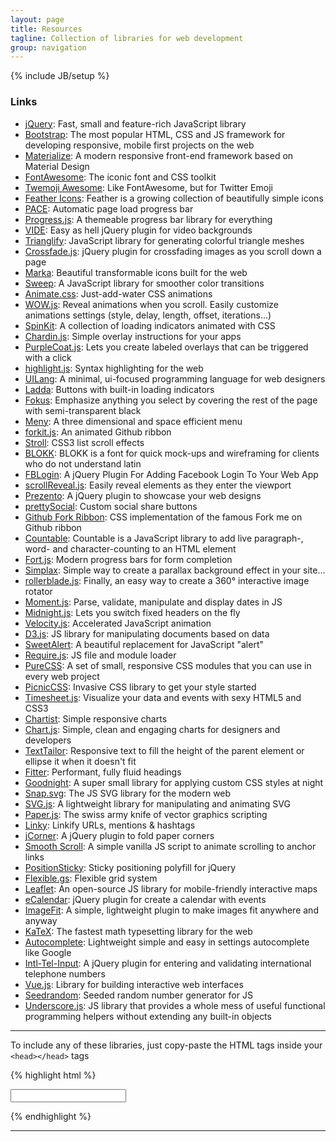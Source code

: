```yaml
---
layout: page
title: Resources
tagline: Collection of libraries for web development
group: navigation
---
```

{% include JB/setup %}

### Links

- [jQuery](http://jquery.com): Fast, small and feature-rich JavaScript library
- [Bootstrap](http://getbootstrap.com): The most popular HTML, CSS and JS framework for developing responsive, mobile first projects on the web
- [Materialize](http://materializecss.com/): A modern responsive front-end framework based on Material Design
- [FontAwesome](http://fortawesome.github.io/Font-Awesome): The iconic font and CSS toolkit
- [Twemoji Awesome](http://ellekasai.github.io/twemoji-awesome/): Like FontAwesome, but for Twitter Emoji
- [Feather Icons](https://gumroad.com/l/feather): Feather is a growing collection of beautifully simple icons
- [PACE](http://github.hubspot.com/pace/docs/welcome/): Automatic page load progress bar
- [Progress.js](http://usablica.github.io/progress.js/): A themeable progress bar library for everything
- [VIDE](http://vodkabears.github.io/vide/): Easy as hell jQuery plugin for video backgrounds
- [Trianglify](http://qrohlf.com/trianglify/): JavaScript library for generating colorful triangle meshes
- [Crossfade.js](http://mikefowler.me/crossfade.js/): jQuery plugin for crossfading images as you scroll down a page
- [Marka](http://fian.my.id/marka/): Beautiful transformable icons built for the web
- [Sweep](http://rileyjshaw.com/sweep/): A JavaScript library for smoother color transitions
- [Animate.css](http://daneden.github.io/animate.css): Just-add-water CSS animations
- [WOW.js](http://mynameismatthieu.com/WOW/index.html): Reveal animations when you scroll. Easily customize animations settings (style, delay, length, offset, iterations...)
- [SpinKit](http://tobiasahlin.com/spinkit/): A collection of loading indicators animated with CSS
- [Chardin.js](http://heelhook.github.io/chardin.js/): Simple overlay instructions for your apps
- [PurpleCoat.js](http://ellekasai.github.io/purplecoat.js/): Lets you create labeled overlays that can be triggered with a click
- [highlight.js](https://highlightjs.org): Syntax highlighting for the web
- [UILang](http://uilang.com/): A minimal, ui-focused programming language for web designers
- [Ladda](http://lab.hakim.se/ladda/): Buttons with built-in loading indicators
- [Fokus](http://lab.hakim.se/fokus/): Emphasize anything you select by covering the rest of the page with semi-transparent black
- [Meny](http://lab.hakim.se/meny/): A three dimensional and space efficient menu
- [forkit.js](http://lab.hakim.se/forkit-js/): An animated Github ribbon
- [Stroll](http://lab.hakim.se/scroll-effects/): CSS3 list scroll effects
- [BLOKK](http://blokkfont.com/): BLOKK is a font for quick mock-ups and wireframing for clients who do not understand latin
- [FBLogin](http://blog.shakainteractive.com/fblogin/): A jQuery Plugin For Adding Facebook Login To Your Web App
- [scrollReveal.js](http://scrollrevealjs.org/): Easily reveal elements as they enter the viewport
- [Prezento](http://ivaldi.github.io/prezento): A jQuery plugin to showcase your web designs
- [prettySocial](http://sonnyt.com/prettySocial/): Custom social share buttons
- [Github Fork Ribbon](http://simonwhitaker.github.io/github-fork-ribbon-css/): CSS implementation of the famous Fork me on Github ribbon
- [Countable](http://radlikewhoa.github.io/Countable/): Countable is a JavaScript library to add live paragraph-, word- and character-counting to an HTML element
- [Fort.js](http://colourity.github.io/): Modern progress bars for form completion
- [Simplax](http://arkaindas.github.io/simplax/): Simple way to create a parallax background effect in your site...
- [rollerblade.js](http://www.iamapioneer.com/plugins/rollerblade/): Finally, an easy way to create a 360° interactive image rotator
- [Moment.js](http://momentjs.com): Parse, validate, manipulate and display dates in JS
- [Midnight.js](http://aerolab.github.io/midnight.js): Lets you switch fixed headers on the fly
- [Velocity.js](http://julian.com/research/velocity/): Accelerated JavaScript animation
- [D3.js](http://d3js.org): JS library for manipulating documents based on data
- [SweetAlert](http://tristanedwards.me/sweetalert): A beautiful replacement for JavaScript "alert"
- [Require.js](http://requirejs.org): JS file and module loader
- [PureCSS](http://purecss.io): A set of small, responsive CSS modules that you can use in every web project
- [PicnicCSS](http://picnicss.com/): Invasive CSS library to get your style started
- [Timesheet.js](http://semu.github.io/timesheet.js/): Visualize your data and events with sexy HTML5 and CSS3
- [Chartist](http://gionkunz.github.io/chartist-js/): Simple responsive charts
- [Chart.js](http://www.chartjs.org): Simple, clean and engaging charts for designers and developers
- [TextTailor](http://jpntex.com/texttailor/): Responsive text to fill the height of the parent element or ellipse it when it doesn't fit
- [Fitter](http://jxnblk.com/fitter-happier-text/): Performant, fully fluid headings
- [Goodnight](https://jaredcubilla.github.io/goodnight/): A super small library for applying custom CSS styles at night
- [Snap.svg](http://snapsvg.io): The JS SVG library for the modern web
- [SVG.js](http://www.svgjs.com/): A lightweight library for manipulating and animating SVG
- [Paper.js](http://paperjs.org/about/): The swiss army knife of vector graphics scripting
- [Linky](http://ansavvides.github.io/jquery.linky/): Linkify URLs, mentions & hashtags
- [jCorner](http://zhangwenli.com/jCorner/): A jQuery plugin to fold paper corners
- [Smooth Scroll](http://cferdinandi.github.io/smooth-scroll/): A simple vanilla JS script to animate scrolling to anchor links
- [PositionSticky](https://github.com/katranci/jQuery.positionSticky): Sticky positioning polyfill for jQuery
- [Flexible.gs](http://flexible.gs/): Flexible grid system
- [Leaflet](http://leafletjs.com): An open-source JS library for mobile-friendly interactive maps
- [eCalendar](https://github.com/jhonis/e-calendar): jQuery plugin for create a calendar with events
- [ImageFit](https://github.com/periplox/jquery.imagefit): A simple, lightweight plugin to make images fit anywhere and anyway
- [KaTeX](http://khan.github.io/KaTeX/): The fastest math typesetting library for the web
- [Autocomplete](http://xdsoft.net/jqplugins/autocomplete/): Lightweight simple and easy in settings autocomplete like Google
- [Intl-Tel-Input](http://jackocnr.com/intl-tel-input.html): A jQuery plugin for entering and validating international telephone numbers
- [Vue.js](http://vuejs.org): Library for building interactive web interfaces
- [Seedrandom](https://github.com/davidbau/seedrandom): Seeded random number generator for JS
- [Underscore.js](http://underscorejs.org): JS library that provides a whole mess of useful functional programming helpers without extending any built-in objects

---

To include any of these libraries, just copy-paste the HTML tags inside your `<head></head>` tags

{% highlight html %}
<!-- jQuery -->
<!-- Use only one version -->
<script src="https://neko250.github.io/GoldenPhi/resources/jquery-1.11.1.min.js"></script>
<script src="https://neko250.github.io/GoldenPhi/resources/jquery-2.1.1.min.js"></script>

<!-- Bootstrap -->
<link rel="stylesheet" href="https://neko250.github.io/GoldenPhi/resources/bootstrap/css/bootstrap.min.css">
<link rel="stylesheet" href="https://neko250.github.io/GoldenPhi/resources/bootstrap/css/bootstrap-theme.min.css">
<script src="https://neko250.github.io/GoldenPhi/resources/bootstrap/js/bootstrap.min.js"></script>
<!-- Bootswatch themes -->
<link rel="stylesheet" href="https://neko250.github.io/GoldenPhi/resources/bootstrap/css/cerulean.min.css">
<link rel="stylesheet" href="https://neko250.github.io/GoldenPhi/resources/bootstrap/css/cosmo.min.css">
<link rel="stylesheet" href="https://neko250.github.io/GoldenPhi/resources/bootstrap/css/cyborg.min.css">
<link rel="stylesheet" href="https://neko250.github.io/GoldenPhi/resources/bootstrap/css/darkly.min.css">
<link rel="stylesheet" href="https://neko250.github.io/GoldenPhi/resources/bootstrap/css/flatly.min.css">
<link rel="stylesheet" href="https://neko250.github.io/GoldenPhi/resources/bootstrap/css/journal.min.css">
<link rel="stylesheet" href="https://neko250.github.io/GoldenPhi/resources/bootstrap/css/lumen.min.css">
<link rel="stylesheet" href="https://neko250.github.io/GoldenPhi/resources/bootstrap/css/paper.min.css">
<link rel="stylesheet" href="https://neko250.github.io/GoldenPhi/resources/bootstrap/css/readable.min.css">
<link rel="stylesheet" href="https://neko250.github.io/GoldenPhi/resources/bootstrap/css/sandstone.min.css">
<link rel="stylesheet" href="https://neko250.github.io/GoldenPhi/resources/bootstrap/css/simplex.min.css">
<link rel="stylesheet" href="https://neko250.github.io/GoldenPhi/resources/bootstrap/css/slate.min.css">
<link rel="stylesheet" href="https://neko250.github.io/GoldenPhi/resources/bootstrap/css/spacelab.min.css">
<link rel="stylesheet" href="https://neko250.github.io/GoldenPhi/resources/bootstrap/css/superhero.min.css">
<link rel="stylesheet" href="https://neko250.github.io/GoldenPhi/resources/bootstrap/css/united.min.css">
<link rel="stylesheet" href="https://neko250.github.io/GoldenPhi/resources/bootstrap/css/yeti.min.css">

<!-- Materialize -->
<link rel="stylesheet" href="https://neko250.github.io/GoldenPhi/resources/materialize/css/materialize.min.css">
<script src="https://neko250.github.io/GoldenPhi/resources/materialize/js/materialize.min.js"></script>

<!-- FontAwesome -->
<link rel="stylesheet" href="https://neko250.github.io/GoldenPhi/resources/font-awesome/css/font-awesome.min.css">

<!-- Twemoji Awesome -->
<link rel="stylesheet" href="https://neko250.github.io/GoldenPhi/resources/twemoji-awesome.css">

<!-- Feather Icons -->
<link rel="stylesheet" href="https://neko250.github.io/GoldenPhi/resources/feather/feather.css">

<!-- PACE -->
<!-- Include only one theme -->
<script src="https://neko250.github.io/GoldenPhi/resources/pace/pace.min.js"></script>
<link rel="stylesheet" href="https://neko250.github.io/GoldenPhi/resources/pace/themes/minimal.css">
<link rel="stylesheet" href="https://neko250.github.io/GoldenPhi/resources/pace/themes/flash.css">
<link rel="stylesheet" href="https://neko250.github.io/GoldenPhi/resources/pace/themes/barber.css">
<link rel="stylesheet" href="https://neko250.github.io/GoldenPhi/resources/pace/themes/mac.css">
<link rel="stylesheet" href="https://neko250.github.io/GoldenPhi/resources/pace/themes/fill.css">
<link rel="stylesheet" href="https://neko250.github.io/GoldenPhi/resources/pace/themes/flat.css">
<link rel="stylesheet" href="https://neko250.github.io/GoldenPhi/resources/pace/themes/counter.css">
<link rel="stylesheet" href="https://neko250.github.io/GoldenPhi/resources/pace/themes/corner.css">
<link rel="stylesheet" href="https://neko250.github.io/GoldenPhi/resources/pace/themes/bounce.css">
<link rel="stylesheet" href="https://neko250.github.io/GoldenPhi/resources/pace/themes/loading.css">
<link rel="stylesheet" href="https://neko250.github.io/GoldenPhi/resources/pace/themes/circle.css">
<link rel="stylesheet" href="https://neko250.github.io/GoldenPhi/resources/pace/themes/atom.css">
<link rel="stylesheet" href="https://neko250.github.io/GoldenPhi/resources/pace/themes/radar.css">
<link rel="stylesheet" href="https://neko250.github.io/GoldenPhi/resources/pace/themes/simple.css">

<!-- Progress.js -->
<link rel="stylesheet" href="https://neko250.github.io/GoldenPhi/resources/progress/progressjs.min.css">
<script src="https://neko250.github.io/GoldenPhi/resources/progress/progress.min.js"></script>
<script>
	// To set progress-bar for whole page
	progressJs().start();
	// Or for specific element
	progressJs("#targetElement").start();
</script>

<!-- VIDE -->
<script src="https://neko250.github.io/GoldenPhi/resources/jquery.vide.min.js"></script>

<!-- Trianglify -->
<!-- Requires D3.js library -->
<script src="https://neko250.github.io/GoldenPhi/resources/trianglify.min.js"></script>

<!-- Crossfade.js -->
<script src="https://neko250.github.io/GoldenPhi/resources/crossfade.jquery.js"></script>
<script>
	$(function () {
		$('.crossfade').crossfade(options);
	});
</script>

<!-- Marka -->
<link rel="stylesheet" href="https://neko250.github.io/GoldenPhi/resources/marka/marka.min.css">
<script src="https://neko250.github.io/GoldenPhi/resources/marka/marka.min.js"></script>

<!-- Sweep -->
<script src="https://neko250.github.io/GoldenPhi/resources/sweep.min.js"></script>

<!-- Animate.css -->
<link rel="stylesheet" href="https://neko250.github.io/GoldenPhi/resources/animate.css">

<!-- WOW.js -->
<script src="https://neko250.github.io/GoldenPhi/resources/wow.min.js"></script>
<script>
	new WOW().init();
</script>

<!-- SpinKit -->
<link rel="stylesheet" href="https://neko250.github.io/GoldenPhi/resources/spinkit.css">

<!-- Chardin.js -->
<link rel="stylesheet" href="https://neko250.github.io/GoldenPhi/resources/chardin/chardinjs.css">
<script src="https://neko250.github.io/GoldenPhi/resources/chardin/chardinjs.min.js"></script>

<!-- PurpleCoat.js -->
<script src="https://neko250.github.io/GoldenPhi/resources/purplecoat-min.js"></script>

<!-- highlight.js -->
<link rel="stylesheet" href="https://neko250.github.io/GoldenPhi/resources/highlight/styles/monokai_sublime.css">
<script src="https://neko250.github.io/GoldenPhi/resources/highlight/highlight.pack.js"></script>
<script>hljs.initHighlightingOnLoad();</script>

<!-- UILang -->
<script src="https://neko250.github.io/GoldenPhi/resources/uilang.js"></script>

<!-- Ladda -->
<!-- Use only one stylesheet and one ladda script -->
<link rel="stylesheet" href="https://neko250.github.io/GoldenPhi/resources/ladda/ladda.min.css">
<link rel="stylesheet" href="https://neko250.github.io/GoldenPhi/resources/ladda/ladda-themeless.min.css">
<script src="https://neko250.github.io/GoldenPhi/resources/ladda/ladda.min.js"></script>
<script src="https://neko250.github.io/GoldenPhi/resources/ladda/ladda.jquery.min.js"></script>
<script src="https://neko250.github.io/GoldenPhi/resources/ladda/spin.min.js"></script>

<!-- Fokus -->
<script src="https://neko250.github.io/GoldenPhi/resources/fokus.min.js"></script>

<!-- Meny -->
<!-- The stylesheet is optional, if taking one, take only one -->
<link rel="stylesheet" href="https://neko250.github.io/GoldenPhi/resources/meny/meny-theme.css">
<link rel="stylesheet" href="https://neko250.github.io/GoldenPhi/resources/meny/meny-250-theme.css">
<script src="https://neko250.github.io/GoldenPhi/resources/meny/meny.js"></script>

<!-- forkit.js -->
<link rel="stylesheet" href="https://neko250.github.io/GoldenPhi/resources/forkit.js/forkit.css">
<script src="https://neko250.github.io/GoldenPhi/resources/forkit.js/forkit.js"></script>

<!-- Stroll -->
<link rel="stylesheet" href="https://neko250.github.io/GoldenPhi/resources/stroll/stroll.min.css">
<script src="https://neko250.github.io/GoldenPhi/resources/stroll/stroll.min.js"></script>

<!-- BLOKK -->
<link rel="stylesheet" href="https://neko250.github.io/GoldenPhi/resources/blokk/blokk.css">
<link rel="stylesheet" href="https://neko250.github.io/GoldenPhi/resources/blokk/blokk_neue.css">

<!-- FBLogin -->
<script src="https://neko250.github.io/GoldenPhi/resources/jquery.fblogin.min.js"></script>

<!-- scrollReveal.js -->
<script src="https://neko250.github.io/GoldenPhi/resources/scrollReveal.min.js"></script>
<script>
	window.sr = new scrollReveal();
</script>

<!-- Prezento -->
<link rel="stylesheet" href="https://neko250.github.io/GoldenPhi/resources/prezento/jquery.prezento.min.css">
<script src="https://neko250.github.io/GoldenPhi/resources/prezento/jquery.prezento.min.js"></script>
<!-- You can use the images listed here -->
<!-- https://neko250.github.io/GoldenPhi/resources/prezento/images/imac.png -->
<!-- https://neko250.github.io/GoldenPhi/resources/prezento/images/mbp.png -->
<!-- https://neko250.github.io/GoldenPhi/resources/prezento/images/ipad.png -->
<!-- https://neko250.github.io/GoldenPhi/resources/prezento/images/iphone.png -->

<!-- prettySocial -->
<script src="https://neko250.github.io/GoldenPhi/resources/jquery.prettySocial.min.js"></script>
<script>
	$('.prettySocial').prettySocial();
</script>

<!-- Github Fork Ribbon -->
<link rel="stylesheet" href="https://neko250.github.io/GoldenPhi/resources/gh-fork-ribbon.css">

<!-- Countable -->
<script src="https://neko250.github.io/GoldenPhi/resources/countable.js"></script>

<!-- Fort.js -->
<link rel="stylesheet" href="https://neko250.github.io/GoldenPhi/resources/fort/fort.min.css">
<script src="https://neko250.github.io/GoldenPhi/resources/fort/fort.min.js"></script>

<!-- Simplax -->
<script src="https://neko250.github.io/GoldenPhi/resources/simplax.js"></script>

<!-- rollerblade.js -->
<link rel="stylesheet" href="https://neko250.github.io/GoldenPhi/resources/rollerblade/rollerblade.css">
<script src="https://neko250.github.io/GoldenPhi/resources/rollerblade/rollerblade.min.js"></script>

<!-- moment.js -->
<script src="https://neko250.github.io/GoldenPhi/resources/moment.js"></script>
<script>
	moment().format();
</script>

<!-- midnight.js -->
<script src="https://neko250.github.io/GoldenPhi/resources/midnight.jquery.min.js"></script>
<script>
	// Start midnight
	$(document).ready(function() {
		// Change this to the correct selector
		$('nav.fixed').midnight();
	});
</script>

<!-- Velocity.js -->
<script src="https://neko250.github.io/GoldenPhi/resources/velocity.min.js"></script>

<!-- D3.js -->
<script src="https://neko250.github.io/GoldenPhi/resources/d3.min.js" charset="utf-8"></script>

<!-- SweetAlert -->
<link rel="stylesheet" href="https://neko250.github.io/GoldenPhi/resources/sweetalert/sweet-alert.css">
<script src="https://neko250.github.io/GoldenPhi/resources/sweetalert/sweet-alert.min.js"></script>

<!-- require.js -->
<!-- Fill data-main="" -->
<script data-main="" src="https://neko250.github.io/GoldenPhi/resources/require.min.js"></script>

<!-- PureCSS -->
<link rel="stylesheet" href="https://neko250.github.io/GoldenPhi/resources/pure-min.css">

<!-- PicnicCSS -->
<link rel="stylesheet" href="https://neko250.github.io/GoldenPhi/resources/picnic.min.css">

<!-- Timesheet.js -->
<link rel="stylesheet" href="https://neko250.github.io/GoldenPhi/resources/timesheet/timesheet.css">
<script src="https://neko250.github.io/GoldenPhi/resources/timesheet/timesheet.js"></script>

<!-- Chartist -->
<link rel="stylesheet" href="https://neko250.github.io/GoldenPhi/resources/chartist/chartist.min.css">
<script src="https://neko250.github.io/GoldenPhi/resources/chartist/chartist.min.js"></script>

<!-- chart.js -->
<script src="https://neko250.github.io/GoldenPhi/resources/Chart.min.js"></script>

<!-- TextTailor -->
<script src="https://neko250.github.io/GoldenPhi/resources/jquery.texttailor.min.js"></script>
<script>
	$('.tailor-me').textTailor();
</script>

<!-- Fitter -->
<script src="https://neko250.github.io/GoldenPhi/resources/fitter-happier-text.js"></script>
<script>
	var nodes = document.querySelectorAll('[data-fitter-happier-text]');
	fitterHappierText(nodes);
</script>

<!-- Goodnight -->
<!-- Set dark.css to your night style -->
<script src="https://neko250.github.io/GoldenPhi/resources/goodnight.min.js"></script>
<script>
	Goodnight.css('dark.css');
</script>

<!-- Snap.svg -->
<script src="https://neko250.github.io/GoldenPhi/resources/snap.svg-min.js"></script>

<!-- SVG.js -->
<script src="https://neko250.github.io/GoldenPhi/resources/svg.min.js"></script>

<!-- Paper.js -->
<script src="https://neko250.github.io/GoldenPhi/resources/paperjs/paper-full.min.js"></script>

<!-- Linky -->
<script src="https://neko250.github.io/GoldenPhi/resources/jquery.linky.min.js"></script>

<!-- jCorner -->
<script src="https://neko250.github.io/GoldenPhi/resources/jCorner.min.js"></script>
<script>
	$('#paper').jCorner();
</script>

<!-- Smooth Scroll -->
<!-- Add data-scroll attribute to anchor links -->
<script src="https://neko250.github.io/GoldenPhi/resources/smooth-scroll.min.js"></script>
<script>
	smoothScroll.init();
</script>

<!-- PositionSticky -->
<script src="https://neko250.github.io/GoldenPhi/resources/jQuery.positionSticky.min.js"></script>

<!-- Flexible.gs -->
<link rel="stylesheet" href="https://neko250.github.io/GoldenPhi/resources/flexiblegs/flexiblegs.min.css">
<link rel="stylesheet" href="https://neko250.github.io/GoldenPhi/resources/flexiblegs/flexiblegs.style.css">

<!-- Leaflet -->
<link rel="stylesheet" href="https://neko250.github.io/GoldenPhi/resources/leaflet/leaflet.css" />
<script src="https://neko250.github.io/GoldenPhi/resources/leaflet/leaflet.min.js"></script>

<!-- eCalendar -->
<!-- Requires jQuery 1.11 -->
<link rel="stylesheet" href="https://neko250.github.io/GoldenPhi/resources/ecalendar/jquery.e-calendar.css">
<script src="https://neko250.github.io/GoldenPhi/resources/ecalendar/jquery.e-calendar.js"></script>

<!-- ImageFit -->
<script src="https://neko250.github.io/GoldenPhi/resources/jquery.imagefit.min.js"></script>

<!-- KaTeX -->
<link rel="stylesheet" href="https://neko250.github.io/GoldenPhi/resources/katex/katex.min.css">
<script src="https://neko250.github.io/GoldenPhi/resources/katex/katex.min.js"></script>

<!-- Autocomplete -->
<link rel="stylesheet" href="https://neko250.github.io/GoldenPhi/resources/autocomplete/jquery.autocomplete.css">
<script src="https://neko250.github.io/GoldenPhi/resources/autocomplete/jquery.autocomplete.js"></script>

<!-- Intl-Tel-Input -->
<!-- The input element can be placed anywhere in your HTML -->
<link rel="stylesheet" href="https://neko250.github.io/GoldenPhi/resources/intltel/css/intlTelInput.css">
<input type="tel" id="mobile-number">
<script src="https://neko250.github.io/GoldenPhi/resources/intltel/js/intlTelInput.min.js"></script>
<script>
	$("#mobile-number").intlTelInput();
</script>

<!-- Vue.js -->
<script src="https://neko250.github.io/GoldenPhi/resources/vue.min.js"></script>

<!-- Seedrandom -->
<script src="https://neko250.github.io/GoldenPhi/resources/seedrandom.min.js"></script>

<!-- Underscore.js -->
<script src="https://neko250.github.io/GoldenPhi/resources/underscore-min.js"></script>
{% endhighlight %}

---

